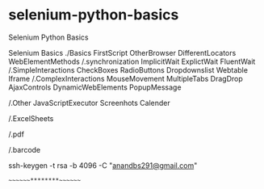 # selenium-python-basics
Selenium Python Basics

Selenium Basics
./Basics
FirstScript
OtherBrowser
DifferentLocators
WebElementMethods
/.synchronization
ImplicitWait
ExplictWait
FluentWait
/.SimpleInteractions
CheckBoxes
RadioButtons
Dropdownslist
Webtable
Iframe
/.ComplexInteractions
MouseMovement
MultipleTabs
DragDrop
AjaxControls
DynamicWebElements
PopupMessage

/.Other
JavaScriptExecutor
Screenhots
Calender

/.ExcelSheets

/.pdf

/.barcode


ssh-keygen -t rsa -b 4096 -C "anandbs291@gmail.com"


``~~~~~~********~~~~~~``

